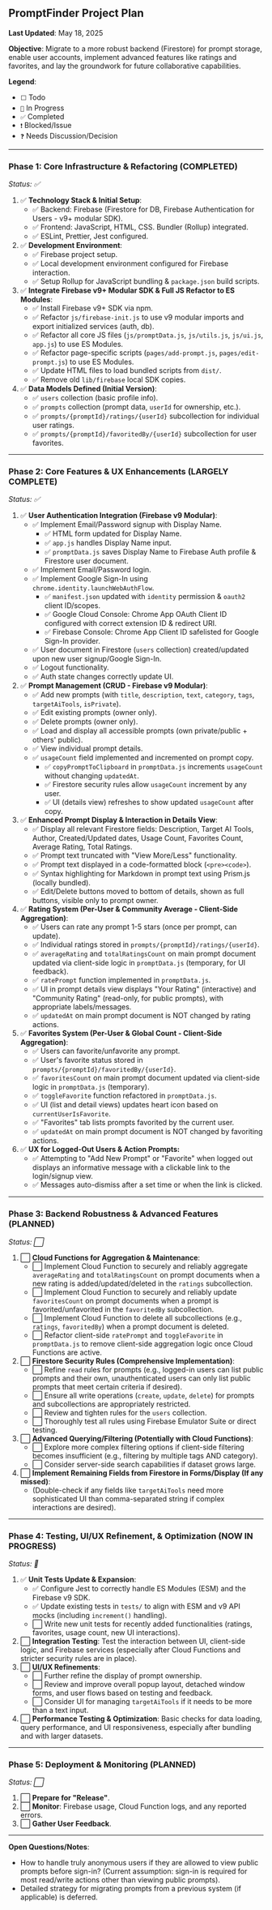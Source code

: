 ## PromptFinder Project Plan

**Last Updated**: May 18, 2025

**Objective**: Migrate to a more robust backend (Firestore) for prompt storage, enable user accounts, implement advanced features like ratings and favorites, and lay the groundwork for future collaborative capabilities.

**Legend**:

- `⬜` Todo
- `🚧` In Progress
- `✅` Completed
- `❗` Blocked/Issue
- `❓` Needs Discussion/Decision

---

### Phase 1: Core Infrastructure & Refactoring (COMPLETED)

_Status: ✅_

1.  ✅ **Technology Stack & Initial Setup**:
    - ✅ Backend: Firebase (Firestore for DB, Firebase Authentication for Users - v9+ modular SDK).
    - ✅ Frontend: JavaScript, HTML, CSS. Bundler (Rollup) integrated.
    - ✅ ESLint, Prettier, Jest configured.
2.  ✅ **Development Environment**:
    - ✅ Firebase project setup.
    - ✅ Local development environment configured for Firebase interaction.
    - ✅ Setup Rollup for JavaScript bundling & `package.json` build scripts.
3.  ✅ **Integrate Firebase v9+ Modular SDK & Full JS Refactor to ES Modules**:
    - ✅ Install Firebase v9+ SDK via npm.
    - ✅ Refactor `js/firebase-init.js` to use v9 modular imports and export initialized services (auth, db).
    - ✅ Refactor all core JS files (`js/promptData.js`, `js/utils.js`, `js/ui.js`, `app.js`) to use ES Modules.
    - ✅ Refactor page-specific scripts (`pages/add-prompt.js`, `pages/edit-prompt.js`) to use ES Modules.
    - ✅ Update HTML files to load bundled scripts from `dist/`.
    - ✅ Remove old `lib/firebase` local SDK copies.
4.  ✅ **Data Models Defined (Initial Version)**:
    - ✅ `users` collection (basic profile info).
    - ✅ `prompts` collection (prompt data, `userId` for ownership, etc.).
    - ✅ `prompts/{promptId}/ratings/{userId}` subcollection for individual user ratings.
    - ✅ `prompts/{promptId}/favoritedBy/{userId}` subcollection for user favorites.

---

### Phase 2: Core Features & UX Enhancements (LARGELY COMPLETE)

_Status: ✅_

1.  ✅ **User Authentication Integration (Firebase v9 Modular)**:
    - ✅ Implement Email/Password signup with Display Name.
      - ✅ HTML form updated for Display Name.
      - ✅ `app.js` handles Display Name input.
      - ✅ `promptData.js` saves Display Name to Firebase Auth profile & Firestore user document.
    - ✅ Implement Email/Password login.
    - ✅ Implement Google Sign-In using `chrome.identity.launchWebAuthFlow`.
      - ✅ `manifest.json` updated with `identity` permission & `oauth2` client ID/scopes.
      - ✅ Google Cloud Console: Chrome App OAuth Client ID configured with correct extension ID & redirect URI.
      - ✅ Firebase Console: Chrome App Client ID safelisted for Google Sign-In provider.
    - ✅ User document in Firestore (`users` collection) created/updated upon new user signup/Google Sign-In.
    - ✅ Logout functionality.
    - ✅ Auth state changes correctly update UI.
2.  ✅ **Prompt Management (CRUD - Firebase v9 Modular)**:
    - ✅ Add new prompts (with `title`, `description`, `text`, `category`, `tags`, `targetAiTools`, `isPrivate`).
    - ✅ Edit existing prompts (owner only).
    - ✅ Delete prompts (owner only).
    - ✅ Load and display all accessible prompts (own private/public + others' public).
    - ✅ View individual prompt details.
    - ✅ `usageCount` field implemented and incremented on prompt copy.
      - ✅ `copyPromptToClipboard` in `promptData.js` increments `usageCount` without changing `updatedAt`.
      - ✅ Firestore security rules allow `usageCount` increment by any user.
      - ✅ UI (details view) refreshes to show updated `usageCount` after copy.
3.  ✅ **Enhanced Prompt Display & Interaction in Details View**:
    - ✅ Display all relevant Firestore fields: Description, Target AI Tools, Author, Created/Updated dates, Usage Count, Favorites Count, Average Rating, Total Ratings.
    - ✅ Prompt text truncated with "View More/Less" functionality.
    - ✅ Prompt text displayed in a code-formatted block (`<pre><code>`).
    - ✅ Syntax highlighting for Markdown in prompt text using Prism.js (locally bundled).
    - ✅ Edit/Delete buttons moved to bottom of details, shown as full buttons, visible only to prompt owner.
4.  ✅ **Rating System (Per-User & Community Average - Client-Side Aggregation)**:
    - ✅ Users can rate any prompt 1-5 stars (once per prompt, can update).
    - ✅ Individual ratings stored in `prompts/{promptId}/ratings/{userId}`.
    - ✅ `averageRating` and `totalRatingsCount` on main prompt document updated via client-side logic in `promptData.js` (temporary, for UI feedback).
    - ✅ `ratePrompt` function implemented in `promptData.js`.
    - ✅ UI in prompt details view displays "Your Rating" (interactive) and "Community Rating" (read-only, for public prompts), with appropriate labels/messages.
    - ✅ `updatedAt` on main prompt document is NOT changed by rating actions.
5.  ✅ **Favorites System (Per-User & Global Count - Client-Side Aggregation)**:
    - ✅ Users can favorite/unfavorite any prompt.
    - ✅ User's favorite status stored in `prompts/{promptId}/favoritedBy/{userId}`.
    - ✅ `favoritesCount` on main prompt document updated via client-side logic in `promptData.js` (temporary).
    - ✅ `toggleFavorite` function refactored in `promptData.js`.
    - ✅ UI (list and detail views) updates heart icon based on `currentUserIsFavorite`.
    - ✅ "Favorites" tab lists prompts favorited by the current user.
    - ✅ `updatedAt` on main prompt document is NOT changed by favoriting actions.
6.  ✅ **UX for Logged-Out Users & Action Prompts:**
    - ✅ Attempting to "Add New Prompt" or "Favorite" when logged out displays an informative message with a clickable link to the login/signup view.
    - ✅ Messages auto-dismiss after a set time or when the link is clicked.

---

### Phase 3: Backend Robustness & Advanced Features (PLANNED)

_Status: ⬜_

1.  ⬜ **Cloud Functions for Aggregation & Maintenance**:
    - ⬜ Implement Cloud Function to securely and reliably aggregate `averageRating` and `totalRatingsCount` on prompt documents when a new rating is added/updated/deleted in the `ratings` subcollection.
    - ⬜ Implement Cloud Function to securely and reliably update `favoritesCount` on prompt documents when a prompt is favorited/unfavorited in the `favoritedBy` subcollection.
    - ⬜ Implement Cloud Function to delete all subcollections (e.g., `ratings`, `favoritedBy`) when a prompt document is deleted.
    - ⬜ Refactor client-side `ratePrompt` and `toggleFavorite` in `promptData.js` to remove client-side aggregation logic once Cloud Functions are active.
2.  ⬜ **Firestore Security Rules (Comprehensive Implementation)**:
    - ⬜ Refine `read` rules for prompts (e.g., logged-in users can list public prompts and their own, unauthenticated users can only list public prompts that meet certain criteria if desired).
    - ⬜ Ensure all write operations (`create`, `update`, `delete`) for prompts and subcollections are appropriately restricted.
    - ⬜ Review and tighten rules for the `users` collection.
    - ⬜ Thoroughly test all rules using Firebase Emulator Suite or direct testing.
3.  ⬜ **Advanced Querying/Filtering (Potentially with Cloud Functions)**:
    - ⬜ Explore more complex filtering options if client-side filtering becomes insufficient (e.g., filtering by multiple tags AND category).
    - ⬜ Consider server-side search capabilities if dataset grows large.
4.  ⬜ **Implement Remaining Fields from Firestore in Forms/Display (If any missed)**:
    - (Double-check if any fields like `targetAiTools` need more sophisticated UI than comma-separated string if complex interactions are desired).

---

### Phase 4: Testing, UI/UX Refinement, & Optimization (NOW IN PROGRESS)

_Status: 🚧_

1.  ✅ **Unit Tests Update & Expansion**:
    - ✅ Configure Jest to correctly handle ES Modules (ESM) and the Firebase v9 SDK.
    - ✅ Update existing tests in `tests/` to align with ESM and v9 API mocks (including `increment()` handling).
    - ⬜ Write new unit tests for recently added functionalities (ratings, favorites, usage count, new UI interactions).
2.  ⬜ **Integration Testing**: Test the interaction between UI, client-side logic, and Firebase services (especially after Cloud Functions and stricter security rules are in place).
3.  ⬜ **UI/UX Refinements**:
    - ⬜ Further refine the display of prompt ownership.
    - ⬜ Review and improve overall popup layout, detached window forms, and user flows based on testing and feedback.
    - ⬜ Consider UI for managing `targetAiTools` if it needs to be more than a text input.
4.  ⬜ **Performance Testing & Optimization**: Basic checks for data loading, query performance, and UI responsiveness, especially after bundling and with larger datasets.

---

### Phase 5: Deployment & Monitoring (PLANNED)

_Status: ⬜_

1.  ⬜ **Prepare for "Release"**.
2.  ⬜ **Monitor**: Firebase usage, Cloud Function logs, and any reported errors.
3.  ⬜ **Gather User Feedback**.

---

**Open Questions/Notes**:

- How to handle truly anonymous users if they are allowed to view public prompts before sign-in? (Current assumption: sign-in is required for most read/write actions other than viewing public prompts).
- Detailed strategy for migrating prompts from a previous system (if applicable) is deferred.
